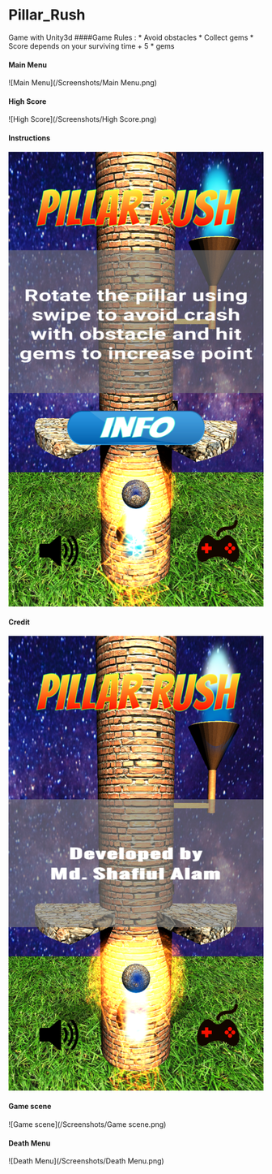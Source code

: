 # Pillar_Rush
Game with Unity3d
####Game Rules :
    * Avoid obstacles
    * Collect gems
    * Score depends on your surviving time + 5 * gems


#### Main Menu

![Main Menu](/Screenshots/Main Menu.png)

#### High Score

![High Score](/Screenshots/High Score.png)

#### Instructions

![Instructions](/Screenshots/Instructions.png)

#### Credit

![Credit](/Screenshots/Credit.png)

#### Game scene

![Game scene](/Screenshots/Game scene.png)

#### Death Menu

![Death Menu](/Screenshots/Death Menu.png)
